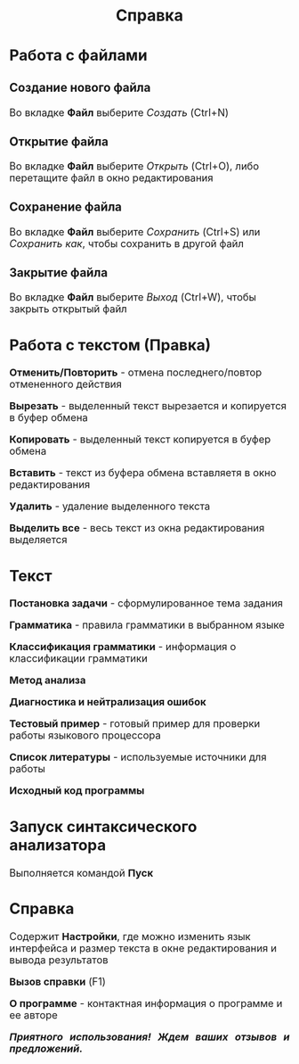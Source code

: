 <!DOCTYPE html>
<html>
  <head>
<meta charset="UTF-8">
  </head>
  <body>
    <h1 align=center>Справка</h1>
    <font size=4>
	<h2>Работа с файлами</h2>
	<h3>Создание нового файла</h3>
	<p>Во вкладке <b>Файл</b> выберите <i>Создать</i> (Ctrl+N)</p>
	<h3>Открытие файла</h3>
	<p>Во вкладке <b>Файл</b> выберите <i>Открыть</i> (Ctrl+O), либо перетащите файл в окно редактирования </p>
	<h3>Сохранение файла</h3>
	<p>Во вкладке <b>Файл</b> выберите <i>Сохранить</i> (Ctrl+S) или <i>Сохранить как</i>, чтобы сохранить в другой файл </p>
	<h3>Закрытие файла</h3>
	<p>Во вкладке <b>Файл</b> выберите <i>Выход</i> (Ctrl+W), чтобы закрыть открытый файл</p>
	<h2>Работа с текстом (Правка)</h2>	
<p><b>Отменить/Повторить</b> - отмена последнего/повтор отмененного действия</p>
<p><b>Вырезать</b> - выделенный текст вырезается и копируется в буфер обмена</p>
<p><b>Копировать</b> - выделенный текст копируется в буфер обмена</p>
<p><b>Вставить</b> - текст из буфера обмена вставляетя в окно редактирования</p>
<p><b>Удалить</b> - удаление выделенного текста</p>
<p><b>Выделить все</b> - весь текст из окна редактирования выделяется</p>
<h2>Текст</h2>	
<p><b>Постановка задачи</b> - сформулированное тема задания</p>
<p><b>Грамматика</b> - правила грамматики в выбранном языке </p>
<p><b>Классификация грамматики</b> - информация о классификации грамматики</p>
<p><b>Метод анализа</b></p>
<p><b>Диагностика и нейтрализация ошибок</b></p>
<p><b>Тестовый пример</b> - готовый пример для проверки работы языкового процессора</p>
<p><b>Список литературы</b> - используемые источники для работы</p>
<p><b>Исходный код программы</b> </p>
<h2>Запуск синтаксического анализатора</h2>
<p>Выполняется командой <b>Пуск</b> </p>
<h2>Справка</h2>
<p>Содержит <b>Настройки</b>, где можно изменить язык интерфейса и размер текста в окне редактирования и вывода результатов</p>
<p><b>Вызов справки</b> (F1)</p>
<p><b>О программе</b> - контактная информация о программе и ее авторе</p>
	<p align=justify><i><b>Приятного использования! Ждем ваших отзывов и предложений.</b></i></p>
</font>
</body>
</html>
